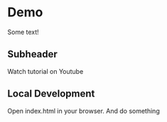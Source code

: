 # Demo

Some text!

## Subheader

Watch tutorial on Youtube

## Local Development

Open index.html in your browser. And do something